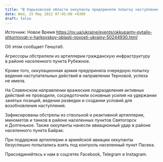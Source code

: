 ```yaml
---
title: "В Харьковской области оккупанты предприняли попытку наступления: успеха не имели — Генштаб"
date: Wed, 25 May 2022 07:05:00 +0300
draft: false
---
```

Источник: Новое Время https://nv.ua/ukraine/events/okkupanty-pytalis-shturmovat-v-harkovskoy-oblasti-novosti-ukrainy-50244930.html


Об этом сообщает Генштаб.

Агрессоры обстреляли из артиллерии гражданскую инфраструктуру в районе населенного пункта Рубежное.

Кроме того, оккупационная армия предприняла очередную попытку ведения наступательных действий в направлении Терновой, успеха не имела.

На Славянском направлении вражеские подразделения активных действий не проводили, сосредоточили основные усилия на удержании занятых позиций, ведении разведки и создании условий для возобновления наступления.

Зафиксированы обстрелы из ствольной и реактивной артиллерии, минометов и танков в районе населенных пунктов Святогорск и Долгенькое. Также оккупанты нанесли авиационный удар в районе населенного пункта Байрак.

При поддержке артиллерии и армейской авиации оккупанты безуспешно попытались взять под контроль населенный пункт Пасека.

Присоединяйтесь к нам в соцсетях Facebook, Telegram и Instagram.
